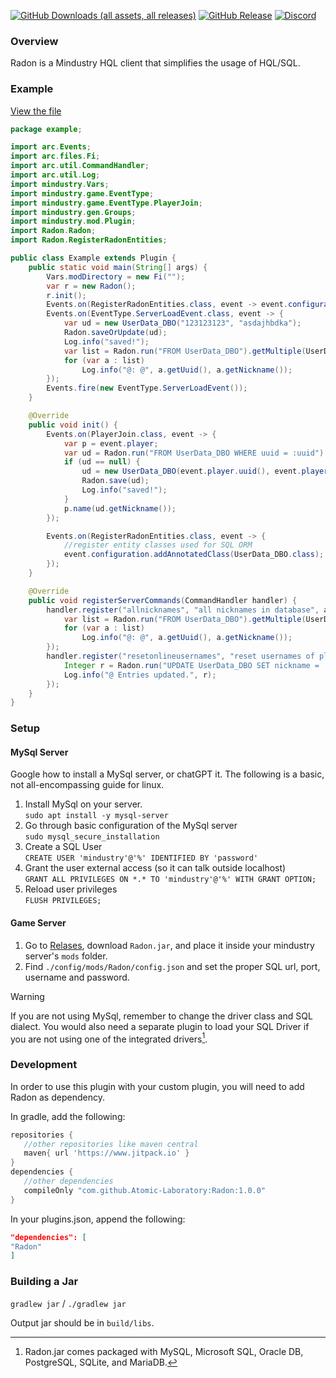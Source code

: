 [![GitHub Downloads (all assets, all releases)](https://img.shields.io/github/downloads/Atomic-Laboratory/Radon/total)](https://github.com/Atomic-Laboratory/Radon/releases/latest)
[![GitHub Release](https://img.shields.io/github/v/release/Atomic-Laboratory/Radon)](https://github.com/Atomic-Laboratory/Radon/releases/latest)
[![Discord](https://img.shields.io/discord/1158888581964779530)](https://discord.gg/U6hGBbT87D)

### Overview
Radon is a Mindustry HQL client that simplifies the usage of HQL/SQL.

### Example
[View the file](https://github.com/Atomic-Laboratory/Radon/tree/master/src/example/Example.java)

```java
package example;

import arc.Events;
import arc.files.Fi;
import arc.util.CommandHandler;
import arc.util.Log;
import mindustry.Vars;
import mindustry.game.EventType;
import mindustry.game.EventType.PlayerJoin;
import mindustry.gen.Groups;
import mindustry.mod.Plugin;
import Radon.Radon;
import Radon.RegisterRadonEntities;

public class Example extends Plugin {
    public static void main(String[] args) {
        Vars.modDirectory = new Fi("");
        var r = new Radon();
        r.init();
        Events.on(RegisterRadonEntities.class, event -> event.configuration.addAnnotatedClass(UserData_DBO.class));
        Events.on(EventType.ServerLoadEvent.class, event -> {
            var ud = new UserData_DBO("123123123", "asdajhbdka");
            Radon.saveOrUpdate(ud);
            Log.info("saved!");
            var list = Radon.run("FROM UserData_DBO").getMultiple(UserData_DBO.class);
            for (var a : list)
                Log.info("@: @", a.getUuid(), a.getNickname());
        });
        Events.fire(new EventType.ServerLoadEvent());
    }

    @Override
    public void init() {
        Events.on(PlayerJoin.class, event -> {
            var p = event.player;
            var ud = Radon.run("FROM UserData_DBO WHERE uuid = :uuid").set("uuid", p.uuid()).getSingle(UserData_DBO.class);
            if (ud == null) {
                ud = new UserData_DBO(event.player.uuid(), event.player.plainName());
                Radon.save(ud);
                Log.info("saved!");
            }
            p.name(ud.getNickname());
        });

        Events.on(RegisterRadonEntities.class, event -> {
            //register entity classes used for SQL ORM
            event.configuration.addAnnotatedClass(UserData_DBO.class);
        });
    }

    @Override
    public void registerServerCommands(CommandHandler handler) {
        handler.register("allnicknames", "all nicknames in database", args -> {
            var list = Radon.run("FROM UserData_DBO").getMultiple(UserData_DBO.class);
            for (var a : list)
                Log.info("@: @", a.getUuid(), a.getNickname());
        });
        handler.register("resetonlineusernames", "reset usernames of players currently on the server", args -> {
            Integer r = Radon.run("UPDATE UserData_DBO SET nickname = :name WHERE uuid IN (:list)").set("name", "player").setList("list", Groups.player.copy().list()).update();
            Log.info("@ Entries updated.", r);
        });
    }
}
```

### Setup

#### MySql Server
Google how to install a MySql server, or chatGPT it. The following is a basic, not all-encompassing guide for linux.
1) Install MySql on your server.  
    `sudo apt install -y mysql-server`
2) Go through basic configuration of the MySql server  
    `sudo mysql_secure_installation`
3) Create a SQL User  
    `CREATE USER 'mindustry'@'%' IDENTIFIED BY 'password'`
4) Grant the user external access (so it can talk outside localhost)  
    `GRANT ALL PRIVILEGES ON *.* TO 'mindustry'@'%' WITH GRANT OPTION;`
5) Reload user privileges  
    `FLUSH PRIVILEGES;`

#### Game Server
1) Go to [Relases](https://github.com/Atomic-Laboratory/Radon/releases/latest), download `Radon.jar`, and place it inside your mindustry server's `mods` folder.
2) Find `./config/mods/Radon/config.json` and set the proper SQL url, port, username and password.
> [!WARNING]
> If you are not using MySql, remember to change the driver class and SQL dialect. You would also need a separate plugin to load your SQL Driver if you are not using one of the integrated drivers[^1].

### Development
In order to use this plugin with your custom plugin, you will need to add Radon as dependency.

In gradle, add the following:
```groovy
repositories {
   //other repositories like maven central
   maven{ url 'https://www.jitpack.io' }
}
dependencies {
   //other dependencies
   compileOnly "com.github.Atomic-Laboratory:Radon:1.0.0"
}
```
In your plugins.json, append the following:
```json
"dependencies": [
"Radon"
]
```


### Building a Jar

`gradlew jar` / `./gradlew jar`

Output jar should be in `build/libs`.

[^1]: Radon.jar comes packaged with MySQL, Microsoft SQL, Oracle DB, PostgreSQL, SQLite, and MariaDB.
